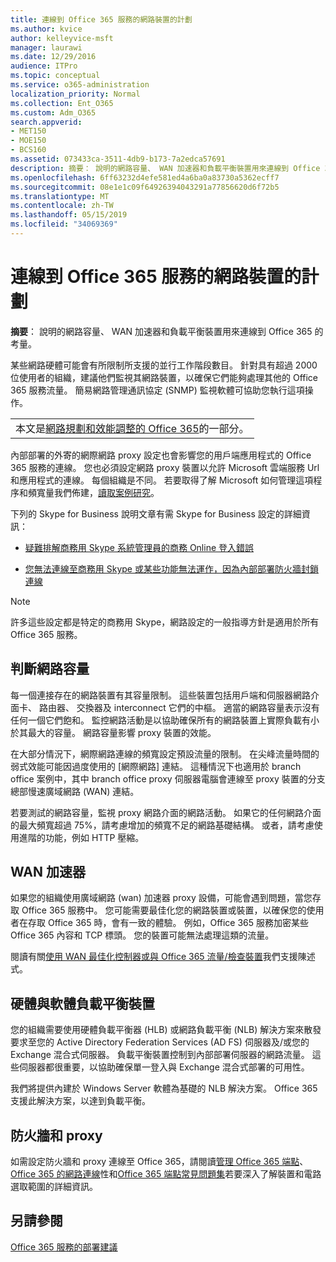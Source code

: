 ```yaml
---
title: 連線到 Office 365 服務的網路裝置的計劃
ms.author: kvice
author: kelleyvice-msft
manager: laurawi
ms.date: 12/29/2016
audience: ITPro
ms.topic: conceptual
ms.service: o365-administration
localization_priority: Normal
ms.collection: Ent_O365
ms.custom: Adm_O365
search.appverid:
- MET150
- MOE150
- BCS160
ms.assetid: 073433ca-3511-4db9-b173-7a2edca57691
description: 摘要： 說明的網路容量、 WAN 加速器和負載平衡裝置用來連線到 Office 365 的考量。
ms.openlocfilehash: 6ff63232d4efe581ed4a6ba0a83730a5362ecff7
ms.sourcegitcommit: 08e1e1c09f64926394043291a77856620d6f72b5
ms.translationtype: MT
ms.contentlocale: zh-TW
ms.lasthandoff: 05/15/2019
ms.locfileid: "34069369"
---
```

# <a name="plan-for-network-devices-that-connect-to-office-365-services"></a>連線到 Office 365 服務的網路裝置的計劃

 **摘要**： 說明的網路容量、 WAN 加速器和負載平衡裝置用來連線到 Office 365 的考量。
  
某些網路硬體可能會有所限制所支援的並行工作階段數目。 針對具有超過 2000 位使用者的組織，建議他們監視其網路裝置，以確保它們能夠處理其他的 Office 365 服務流量。 簡易網路管理通訊協定 (SNMP) 監視軟體可協助您執行這項操作。

||
|:-----|
| 本文是[網路規劃和效能調整的 Office 365](https://aka.ms/tune)的一部分。|

內部部署的外寄的網際網路 proxy 設定也會影響您的用戶端應用程式的 Office 365 服務的連線。 您也必須設定網路 proxy 裝置以允許 Microsoft 雲端服務 Url 和應用程式的連線。 每個組織是不同。 若要取得了解 Microsoft 如何管理這項程序和頻寬量我們佈建，[讀取案例研究](https://www.microsoft.com/itshowcase/Article/Content/631/Optimizing-network-performance-for-Microsoft-Office-365)。
  
下列的 Skype for Business 說明文章有需 Skype for Business 設定的詳細資訊：
  
- [疑難排解商務用 Skype 系統管理員的商務 Online 登入錯誤](https://docs.microsoft.com/skypeforbusiness/set-up-skype-for-business-online/troubleshooting-sign-in-errors-for-admins)

- [您無法連線至商務用 Skype 或某些功能無法運作，因為內部部署防火牆封鎖連線](https://go.microsoft.com/fwlink/p/?LinkID=243625)

> [!NOTE]
> 許多這些設定都是特定的商務用 Skype，網路設定的一般指導方針是適用於所有 Office 365 服務。
  
## <a name="determining-network-capacity"></a>判斷網路容量

每一個連接存在的網路裝置有其容量限制。 這些裝置包括用戶端和伺服器網路介面卡、 路由器、 交換器及 interconnect 它們的中樞。 適當的網路容量表示沒有任何一個它們飽和。 監控網路活動是以協助確保所有的網路裝置上實際負載有小於其最大的容量。 網路容量影響 proxy 裝置的效能。
  
在大部分情況下，網際網路連線的頻寬設定預設流量的限制。 在尖峰流量時間的弱式效能可能因過度使用的 [網際網路] 連結。 這種情況下也適用於 branch office 案例中，其中 branch office proxy 伺服器電腦會連線至 proxy 裝置的分支總部慢速廣域網路 (WAN) 連結。
  
若要測試的網路容量，監視 proxy 網路介面的網路活動。 如果它的任何網路介面的最大頻寬超過 75%，請考慮增加的頻寬不足的網路基礎結構。 或者，請考慮使用進階的功能，例如 HTTP 壓縮。
  
## <a name="wan-accelerators"></a>WAN 加速器

如果您的組織使用廣域網路 (wan) 加速器 proxy 設備，可能會遇到問題，當您存取 Office 365 服務中。 您可能需要最佳化您的網路裝置或裝置，以確保您的使用者在存取 Office 365 時，會有一致的體驗。 例如，Office 365 服務加密某些 Office 365 內容和 TCP 標頭。 您的裝置可能無法處理這類的流量。
  
閱讀有關[使用 WAN 最佳化控制器或與 Office 365 流量/檢查裝置](https://support.microsoft.com/kb/2690045)我們支援陳述式。
  
## <a name="hardware-and-software-load-balancing-devices"></a>硬體與軟體負載平衡裝置

您的組織需要使用硬體負載平衡器 (HLB) 或網路負載平衡 (NLB) 解決方案來散發要求至您的 Active Directory Federation Services (AD FS) 伺服器及/或您的 Exchange 混合式伺服器。 負載平衡裝置控制到內部部署伺服器的網路流量。 這些伺服器都很重要，以協助確保單一登入與 Exchange 混合式部署的可用性。
  
我們將提供內建於 Windows Server 軟體為基礎的 NLB 解決方案。 Office 365 支援此解決方案，以達到負載平衡。
  
## <a name="firewalls-and-proxies"></a>防火牆和 proxy

如需設定防火牆和 proxy 連線至 Office 365，請閱讀[管理 Office 365 端點](https://support.office.com/article/99cab9d4-ef59-4207-9f2b-3728eb46bf9a)、 [Office 365 的網路連線](network-connectivity.md)性和[Office 365 端點常見問題集](https://support.office.com/article/d4088321-1c89-4b96-9c99-54c75cae2e6d)若要深入了解裝置和電路選取範圍的詳細資訊。
  
## <a name="see-also"></a>另請參閱

[Office 365 服務的部署建議](deployment-advisors-for-office-365.md)
